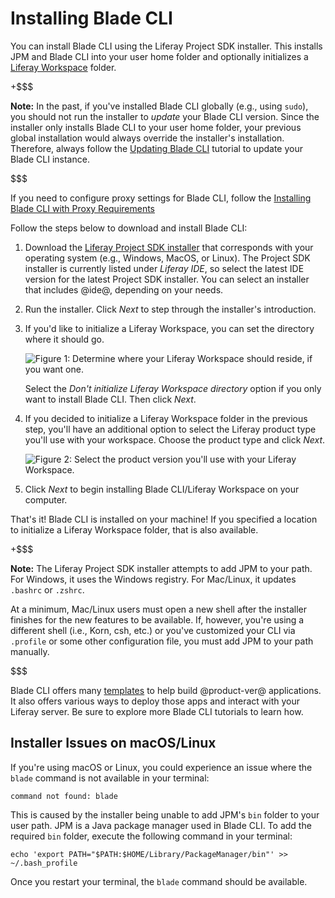 # Installing Blade CLI [](id=installing-blade-cli)

You can install Blade CLI using the Liferay Project SDK installer. This installs
JPM and Blade CLI into your user home folder and optionally initializes a
[Liferay Workspace](/develop/tutorials/-/knowledge_base/7-1/liferay-workspace)
folder.

+$$$

**Note:** In the past, if you've installed Blade CLI globally (e.g., using
`sudo`), you should not run the installer to *update* your Blade CLI version.
Since the installer only installs Blade CLI to your user home folder, your
previous global installation would always override the installer's installation.
Therefore, always follow the
[Updating Blade CLI](/develop/tutorials/-/knowledge_base/7-1/updating-blade-cli)
tutorial to update your Blade CLI instance.

$$$

If you need to configure proxy settings for Blade CLI, follow the
[Installing Blade CLI with Proxy Requirements](/develop/tutorials/-/knowledge_base/7-1/setting-blade-cli-proxy-requirments)

Follow the steps below to download and install Blade CLI:

1.  Download the
    [Liferay Project SDK installer](https://sourceforge.net/projects/lportal/files/Liferay%20IDE/3.2.0%20M1/)
    that corresponds with your operating system (e.g., Windows, MacOS, or
    Linux). The Project SDK installer is currently listed under *Liferay IDE*,
    so select the latest IDE version for the latest Project SDK installer. You
    can select an installer that includes @ide@, depending on your needs. 

    <!-- The Project SDK location on SF will likely change. Update above step
    when it does. -Cody -->

2.  Run the installer. Click *Next* to step through the installer's
    introduction.

3.  If you'd like to initialize a Liferay Workspace, you can set the directory
    where it should go. 

    ![Figure 1: Determine where your Liferay Workspace should reside, if you want one.](../../../images/blade-installer-workspace-init.png)

    Select the *Don't initialize Liferay Workspace directory* option if you only
    want to install Blade CLI. Then click *Next*.

4.  If you decided to initialize a Liferay Workspace folder in the previous
    step, you'll have an additional option to select the Liferay product type
    you'll use with your workspace. Choose the product type and click *Next*.

    ![Figure 2: Select the product version you'll use with your Liferay Workspace.](../../../images/installer-workspace-type.png)

5.  Click *Next* to begin installing Blade CLI/Liferay Workspace on your
    computer.

That's it! Blade CLI is installed on your machine! If you specified a location
to initialize a Liferay Workspace folder, that is also available.

+$$$

**Note:** The Liferay Project SDK installer attempts to add JPM to your path.
For Windows, it uses the Windows registry. For Mac/Linux, it updates `.bashrc`
or `.zshrc`. 

At a minimum, Mac/Linux users must open a new shell after the installer finishes
for the new features to be available. If, however, you're using a different
shell (i.e., Korn, csh, etc.) or you've customized your CLI via `.profile` or
some other configuration file, you must add JPM to your path manually. 

$$$

Blade CLI offers many
[templates](/develop/reference/-/knowledge_base/7-1/project-templates)
to help build @product-ver@ applications. It also offers various ways to deploy
those apps and interact with your Liferay server. Be sure to explore more Blade
CLI tutorials to learn how.

## Installer Issues on macOS/Linux [](id=installer-issues-on-macos)

If you're using macOS or Linux, you could experience an issue where the `blade`
command is not available in your terminal:

    command not found: blade

This is caused by the installer being unable to add JPM's `bin` folder to your
user path. JPM is a Java package manager used in Blade CLI. To add the required
`bin` folder, execute the following command in your terminal:

    echo 'export PATH="$PATH:$HOME/Library/PackageManager/bin"' >> ~/.bash_profile

Once you restart your terminal, the `blade` command should be available.
